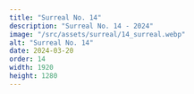 ```yaml
---
title: "Surreal No. 14"
description: "Surreal No. 14 - 2024"
image: "/src/assets/surreal/14_surreal.webp"
alt: "Surreal No. 14"
date: 2024-03-20
order: 14
width: 1920
height: 1280
---
```


